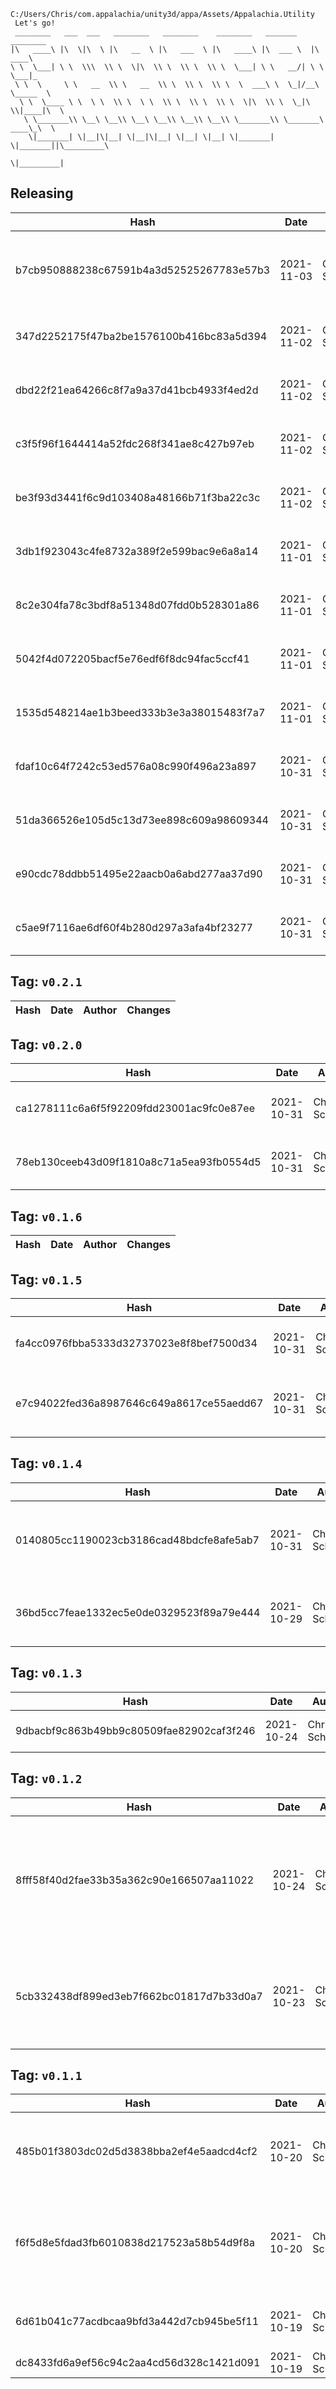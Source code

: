 ```
C:/Users/Chris/com.appalachia/unity3d/appa/Assets/Appalachia.Utility
 Let's go!  
 ________   ___  ___   ________   ________    ________   _______    ________      
|\   ____\ |\  \|\  \ |\   __  \ |\   ___  \ |\   ____\ |\  ___ \  |\   ____\     
\ \  \___| \ \  \\\  \\ \  \|\  \\ \  \\ \  \\ \  \___| \ \   __/| \ \  \___|_    
 \ \  \     \ \   __  \\ \   __  \\ \  \\ \  \\ \  \  ___\ \  \_|/__\ \_____  \   
  \ \  \____ \ \  \ \  \\ \  \ \  \\ \  \\ \  \\ \  \|\  \\ \  \_|\ \\|____|\  \  
   \ \_______\\ \__\ \__\\ \__\ \__\\ \__\\ \__\\ \_______\\ \_______\ ____\_\  \ 
    \|_______| \|__|\|__| \|__|\|__| \|__| \|__| \|_______| \|_______||\_________\
                                                                      \|_________|
```

## Releasing
| Hash | Date | Author | Changes |
|------|------|--------|---------|
| b7cb950888238c67591b4a3d52525267783e57b3 | 2021-11-03 | Chris Schubert | Committing before testing the package v. repo switch |
| 347d2252175f47ba2be1576100b416bc83a5d394 | 2021-11-02 | Chris Schubert | Updating changelog and releaselog |
| dbd22f21ea64266c8f7a9a37d41bcb4933f4ed2d | 2021-11-02 | Chris Schubert | Updating changelog and releaselog |
| c3f5f96f1644414a52fdc268f341ae8c427b97eb | 2021-11-02 | Chris Schubert | Updating changelog and releaselog |
| be3f93d3441f6c9d103408a48166b71f3ba22c3c | 2021-11-02 | Chris Schubert | Updating changelog and releaselog |
| 3db1f923043c4fe8732a389f2e599bac9e6a8a14 | 2021-11-01 | Chris Schubert | Updating changelog and releaselog |
| 8c2e304fa78c3bdf8a51348d07fdd0b528301a86 | 2021-11-01 | Chris Schubert | Updating changelog and releaselog |
| 5042f4d072205bacf5e76edf6f8dc94fac5ccf41 | 2021-11-01 | Chris Schubert | Updating changelog and releaselog |
| 1535d548214ae1b3beed333b3e3a38015483f7a7 | 2021-11-01 | Chris Schubert | Updating changelog and releaselog |
| fdaf10c64f7242c53ed576a08c990f496a23a897 | 2021-10-31 | Chris Schubert | Updating changelog and releaselog |
| 51da366526e105d5c13d73ee898c609a98609344 | 2021-10-31 | Chris Schubert | Updating changelog and releaselog |
| e90cdc78ddbb51495e22aacb0a6abd277aa37d90 | 2021-10-31 | Chris Schubert | Updating changelog and releaselog |
| c5ae9f7116ae6df60f4b280d297a3afa4bf23277 | 2021-10-31 | Chris Schubert | Updating changelog and releaselog |


 ## Tag: `v0.2.1`
| Hash | Date | Author | Changes |
|------|------|--------|---------|


 ## Tag: `v0.2.0`
| Hash | Date | Author | Changes |
|------|------|--------|---------|
| ca1278111c6a6f5f92209fdd23001ac9fc0e87ee | 2021-10-31 | Chris Schubert | Updating changelog and releaselog |
| 78eb130ceeb43d09f1810a8c71a5ea93fb0554d5 | 2021-10-31 | Chris Schubert | Updating to 0.2 for packaging simplicity |


 ## Tag: `v0.1.6`
| Hash | Date | Author | Changes |
|------|------|--------|---------|


 ## Tag: `v0.1.5`
| Hash | Date | Author | Changes |
|------|------|--------|---------|
| fa4cc0976fbba5333d32737023e8f8bef7500d34 | 2021-10-31 | Chris Schubert | Updating changelog and releaselog |
| e7c94022fed36a8987646c649a8617ce55aedd67 | 2021-10-31 | Chris Schubert | Updating package dependencies for all packages |


 ## Tag: `v0.1.4`
| Hash | Date | Author | Changes |
|------|------|--------|---------|
| 0140805cc1190023cb3186cad48bdcfe8afe5ab7 | 2021-10-31 | Chris Schubert | Refactoring menus and adding application manager setup |
| 36bd5cc7feae1332ec5e0de0329523f89a79e444 | 2021-10-29 | Chris Schubert | Updating to support VFX on builtin renderer |


 ## Tag: `v0.1.3`
| Hash | Date | Author | Changes |
|------|------|--------|---------|
| 9dbacbf9c863b49bb9c80509fae82902caf3f246 | 2021-10-24 | Chris Schubert | Automatic dependency updates |


 ## Tag: `v0.1.2`
| Hash | Date | Author | Changes |
|------|------|--------|---------|
| 8fff58f40d2fae33b35a362c90e166507aa11022 | 2021-10-24 | Chris Schubert | Finalizing integration assembly and package analysis and updating package versioning |
| 5cb332438df899ed3eb7f662bc01817d7b33d0a7 | 2021-10-23 | Chris Schubert | Updating file layout and preparing for integration with UI project |


 ## Tag: `v0.1.1`
| Hash | Date | Author | Changes |
|------|------|--------|---------|
| 485b01f3803dc02d5d3838bba2ef4e5aadcd4cf2 | 2021-10-20 | Chris Schubert | Automatic depenency and reference management and cleanup |
| f6f5d8e5fdad3fb6010838d217523a58b54d9f8a | 2021-10-20 | Chris Schubert | Committing project and assembly management changes before regenerating project files |
| 6d61b041c77acdbcaa9bfd3a442d7cb945be5f11 | 2021-10-19 | Chris Schubert | Initializing organization repository for project. |
| dc8433fd6a9ef56c94c2aa4cd56d328c1421d091 | 2021-10-19 | Chris Schubert | Added README.md |
